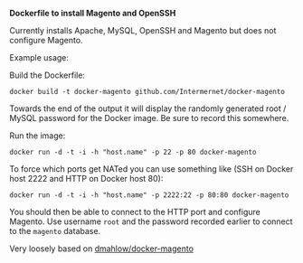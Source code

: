 __Dockerfile to install Magento and OpenSSH__

Currently installs Apache, MySQL, OpenSSH and Magento but does not configure Magento.

Example usage:

Build the Dockerfile:

    docker build -t docker-magento github.com/Intermernet/docker-magento

Towards the end of the output it will display the randomly generated root / MySQL password for the Docker image. Be sure to record this somewhere.

Run the image:

    docker run -d -t -i -h "host.name" -p 22 -p 80 docker-magento

To force which ports get NATed you can use something like (SSH on Docker host 2222 and HTTP on Docker host 80):

    docker run -d -t -i -h "host.name" -p 2222:22 -p 80:80 docker-magento

You should then be able to connect to the HTTP port and configure Magento. Use username `root` and the password recorded earlier to connect to the `magento` database.

Very loosely based on [dmahlow/docker-magento](https://github.com/dmahlow/docker-magento)
